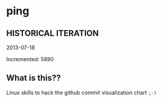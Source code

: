 # ping

## HISTORICAL ITERATION
2013-07-18

Incremented: 5890

## What is this?? 
Linux skills to hack the github commit visualization chart `;-)`
